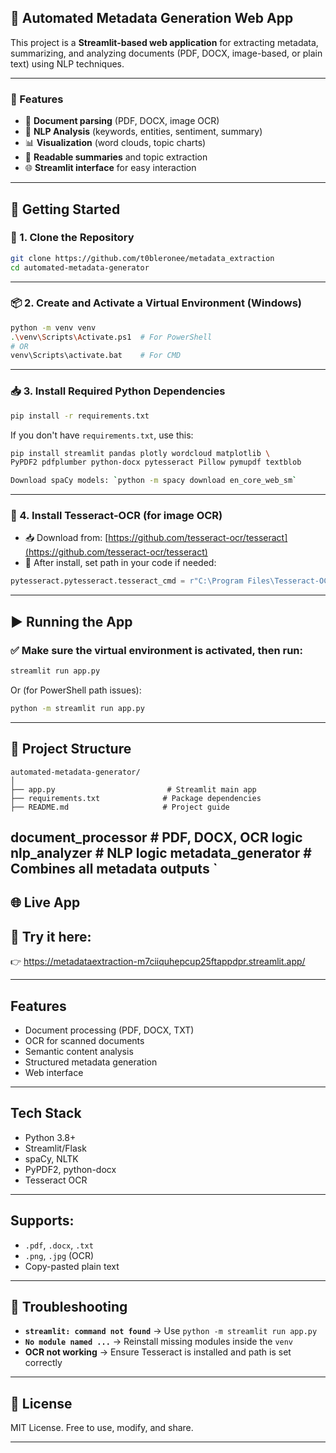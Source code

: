 
## 📘 Automated Metadata Generation Web App

This project is a **Streamlit-based web application** for extracting metadata, summarizing, and analyzing documents (PDF, DOCX, image-based, or plain text) using NLP techniques.

---

### 🧰 Features

* 📄 **Document parsing** (PDF, DOCX, image OCR)
* 🧠 **NLP Analysis** (keywords, entities, sentiment, summary)
* 📊 **Visualization** (word clouds, topic charts)
* 📝 **Readable summaries** and topic extraction
* 🌐 **Streamlit interface** for easy interaction

---

## 🚀 Getting Started

### 🔧 1. Clone the Repository

```bash
git clone https://github.com/t0bleronee/metadata_extraction
cd automated-metadata-generator
```

---

### 📦 2. Create and Activate a Virtual Environment (Windows)

```bash
python -m venv venv
.\venv\Scripts\Activate.ps1  # For PowerShell
# OR
venv\Scripts\activate.bat    # For CMD
```

---

### 📥 3. Install Required Python Dependencies

```bash
pip install -r requirements.txt
```

If you don't have `requirements.txt`, use this:

```bash
pip install streamlit pandas plotly wordcloud matplotlib \
PyPDF2 pdfplumber python-docx pytesseract Pillow pymupdf textblob
```
```bash
Download spaCy models: `python -m spacy download en_core_web_sm`
```
---

### 🧠 4. Install Tesseract-OCR (for image OCR)

* 📥 Download from: [https://github.com/tesseract-ocr/tesseract](https://github.com/tesseract-ocr/tesseract)
* 🔧 After install, set path in your code if needed:

```python
pytesseract.pytesseract.tesseract_cmd = r"C:\Program Files\Tesseract-OCR\tesseract.exe"
```

---

## ▶️ Running the App

### ✅ Make sure the virtual environment is activated, then run:

```bash
streamlit run app.py
```

Or (for PowerShell path issues):

```bash
python -m streamlit run app.py
```

---

## 📁 Project Structure

```
automated-metadata-generator/
│
├── app.py                         # Streamlit main app
├── requirements.txt              # Package dependencies
├── README.md                     # Project guide
```
 document_processor     # PDF, DOCX, OCR logic
 nlp_analyzer           # NLP logic
 metadata_generator     # Combines all metadata outputs
`
---

## 🌐 Live App
## 🔗 Try it here:
👉 https://metadataextraction-m7ciiquhepcup25ftappdpr.streamlit.app/

---


## Features
- Document processing (PDF, DOCX, TXT)
- OCR for scanned documents
- Semantic content analysis
- Structured metadata generation
- Web interface

---

## Tech Stack
- Python 3.8+
- Streamlit/Flask
- spaCy, NLTK
- PyPDF2, python-docx
- Tesseract OCR

---
## Supports:

* `.pdf`, `.docx`, `.txt`
* `.png`, `.jpg` (OCR)
* Copy-pasted plain text

---
## 🐞 Troubleshooting

* **`streamlit: command not found`** → Use `python -m streamlit run app.py`
* **`No module named ...`** → Reinstall missing modules inside the `venv`
* **OCR not working** → Ensure Tesseract is installed and path is set correctly

---

## 📌 License

MIT License. Free to use, modify, and share.

---
